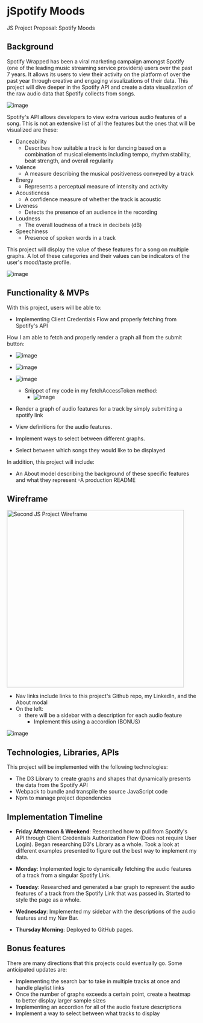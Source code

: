 # jSpotify Moods

JS Project Proposal: Spotify Moods

## Background ##

Spotify Wrapped has been a viral marketing campaign amongst Spotify (one of the leading music streaming service providers) users over the past 7 years. It allows its users to view their activity on the platform of over the past year through creative 
and engaging visualizations of their data. This project will dive deeper in the Spotify API and create a data visualization of the raw audio data that Spotify collects from songs. 

![image](https://user-images.githubusercontent.com/116222606/225712991-12a890d4-a8f4-45eb-926a-398cd33e79b0.png)


Spotify's API allows developers to view extra various audio features of a song. This is not an extensive list of all the features but the ones that will be visualized are these:

- Danceability
   - Describes how suitable a track is for dancing based on a combination of musical elements including tempo, rhythm stability, beat strength, and overall regularity
- Valence
   - A measure describing the musical positiveness conveyed by a track
- Energy
   - Represents a perceptual measure of intensity and activity
- Acousticness
   - A confidence measure of whether the track is acoustic
- Liveness
   - Detects the presence of an audience in the recording
- Loudness
   - The overall loudness of a track in decibels (dB)
- Speechiness
   - Presence of spoken words in a track


This project will display the value of these features for a song on multiple graphs. A lot of these categories and their values can be indicators of the user's mood/taste profile. 

![image](https://user-images.githubusercontent.com/116222606/225713287-4ffa471e-855c-432b-ab84-7d6d4ae1e3dc.png)

## Functionality & MVPs ##

With this project, users will be able to: 
- Implementing Client Credentials Flow and properly fetching from Spotify's API

How I am able to fetch and properly render a graph all from the submit button:
- ![image](https://user-images.githubusercontent.com/116222606/225716746-112f3bde-ad74-4059-abbf-c7c486eeb0dc.png)
- ![image](https://user-images.githubusercontent.com/116222606/225717186-6626673d-b110-4467-8fca-f7abbe609f86.png)
- ![image](https://user-images.githubusercontent.com/116222606/225717356-238be6b1-eb14-43ca-80df-b87443de73eb.png)
   - Snippet of my code in my fetchAccessToken method:
      - ![image](https://user-images.githubusercontent.com/116222606/225716943-867ea033-eb19-4879-a7f2-e0dd36a713d1.png)




- Render a graph of audio features for a track by simply submitting a spotify link
- View definitions for the audio features. 
- Implement ways to select between different graphs. 
- Select between which songs they would like to be displayed

In addition, this project will include:
- An About model describing the background of these specific features and what they represent
-A production README

## Wireframe ##

  <img width="470" alt="Second JS Project Wireframe" src="https://user-images.githubusercontent.com/116222606/225642175-d8bf418f-9874-4a4a-b315-9af9059d609d.png">

- Nav links include links to this project's Github repo, my LinkedIn, and the About modal
- On the left:
   - there will be a sidebar with a description for each audio feature
      - Implement this using a accordion (BONUS)

![image](https://user-images.githubusercontent.com/116222606/225713581-9c62c47a-c90b-4641-980c-8487af932e2a.png)

## Technologies, Libraries, APIs ##

This project will be implemented with the following technologies:
- The D3 Library to create graphs and shapes that dynamically presents the data from the Spotify API
- Webpack to bundle and transpile the source JavaScript code
- Npm to manage project dependencies

## Implementation Timeline ##

- **Friday Afternoon & Weekend**: Researched how to pull from Spotify's API through Client Credentials Authorization Flow (Does not require User Login). Began researching D3's Library as a whole. Took a look at different examples presented to figure out the best way to implement my data.

- **Monday**: Implemented logic to dynamically fetching the audio features of a track from a singular Spotify Link. 

- **Tuesday**: Researched and generated a bar graph to represent the audio features of a track from the Spotify Link that was passed in. Started to style the page as a whole.


- **Wednesday**: Implemented my sidebar with the descriptions of the audio features and my Nav Bar.

- **Thursday Morning**: Deployed to GitHub pages.

## Bonus features ##
There are many directions that this projects could eventually go. Some anticipated updates are:
- Implementing the search bar to take in multiple tracks at once and handle playlist links
- Once the number of graphs exceeds a certain point, create a heatmap to better display larger sample sizes
- Implementing an accordion for all of the audio feature descriptions
- Implement a way to select between what tracks to display

 
